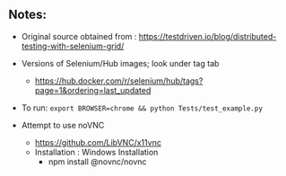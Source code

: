 ## Notes: 

- Original source obtained from : https://testdriven.io/blog/distributed-testing-with-selenium-grid/

- Versions of Selenium/Hub images; look under tag tab
    - https://hub.docker.com/r/selenium/hub/tags?page=1&ordering=last_updated

- To run: 
    `export BROWSER=chrome && python Tests/test_example.py`

- Attempt to use noVNC
    - https://github.com/LibVNC/x11vnc
    - Installation : Windows Installation 
        - npm install @novnc/novnc
